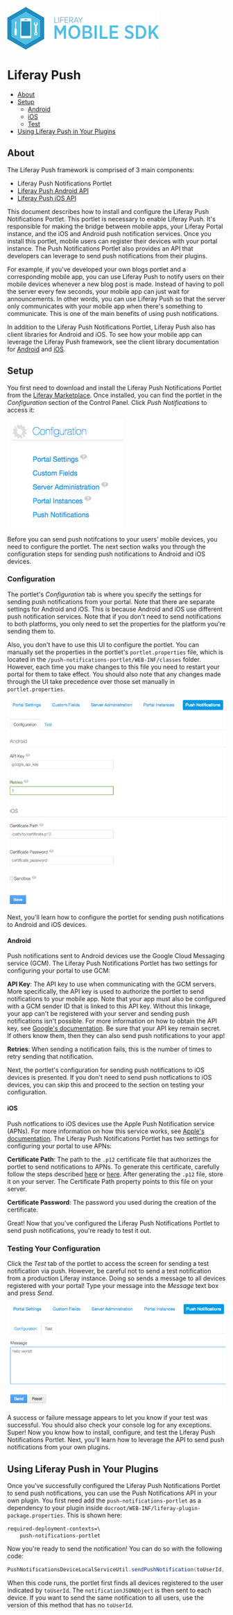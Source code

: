 ![Liferay Mobile SDK logo](../../logo.png)

# Liferay Push

* [About](#about)
* [Setup](#setup)
	* [Android](#android)
	* [iOS](#ios)
	* [Test](#testing-your-configuration)
* [Using Liferay Push in Your Plugins](#using-liferay-push-in-your-plugins)

## About

The Liferay Push framework is comprised of 3 main components:

* Liferay Push Notifications Portlet
* [Liferay Push Android API](android/README.md)
* [Liferay Push iOS API](ios/README.md)

This document describes how to install and configure the Liferay Push Notifications Portlet. This portlet is necessary to enable Liferay Push. It's responsible for making the bridge between mobile apps, your Liferay Portal instance, and the iOS and Android push notification services. Once you install this portlet, mobile users can register their devices with your portal instance. The Push Notifications Portlet also provides an API that developers can leverage to send push notifications from their plugins.

For example, if you've developed your own blogs portlet and a corresponding mobile app, you can use Liferay Push to notify users on their mobile devices whenever a new blog post is made. Instead of having to poll the server every few seconds, your mobile app can just wait for announcements. In other words, you can use Liferay Push so that the server only communicates with your mobile app when there's something to communicate. This is one of the main benefits of using push notifications.

In addition to the Liferay Push Notifications Portlet, Liferay Push also has client libraries for Android and iOS. To see how your mobile app can leverage the Liferay Push framework, see the client library documentation for [Android](android/README.md) and [iOS](ios/README.md). 

## Setup

You first need to download and install the Liferay Push Notifications Portlet from the [Liferay Marketplace](https://www.liferay.com/marketplace). Once installed, you can find the portlet in the *Configuration* section of the Control Panel. Click *Push Notifications* to access it: 

![Click *Push Notifications* under the *Configuration* section of the Control Panel.](./images/controlpanel.png)

Before you can send push notifcations to your users' mobile devices, you need to configure the portlet. The next section walks you through the configuration steps for sending push notifications to Android and iOS devices.

### Configuration

The portlet's *Configuration* tab is where you specify the settings for sending push notifications from your portal. Note that there are separate settings for Android and iOS. This is because Android and iOS use different push notification services. Note that if you don't need to send notifications to both platforms, you only need to set the properties for the platform you're sending them to. 

Also, you don't have to use this UI to configure the portlet. You can manually set the properties in the portlet's `portlet.properties` file, which is located in the `/push-notifications-portlet/WEB-INF/classes` folder. However, each time you make changes to this file you need to restart your portal for them to take effect. You should also note that any changes made through the UI take precedence over those set manually in `portlet.properties`.

![Configuration tab](./images/configuration.png)

Next, you'll learn how to configure the portlet for sending push notifications to Android and iOS devices.

#### Android

Push notifications sent to Android devices use the Google Cloud Messaging service (GCM). The Liferay Push Notifications Portlet has two settings for configuring your portal to use GCM:

**API Key**: The API key to use when communicating with the GCM servers. More specifically, the API key is used to authorize the portlet to send notifications to your mobile app. Note that your app must also be configured with a GCM sender ID that is linked to this API key. Without this linkage, your app can't be registered with your server and sending push notifications isn't possible. For more information on how to obtain the API key, see [Google's documentation](https://developer.android.com/google/gcm/gs.html#access-key). Be sure that your API key remain secret. If others know them, then they can also send push notifications to your app!

**Retries**: When sending a notification fails, this is the number of times to retry sending that notification. 

Next, the portlet's configuration for sending push notifications to iOS devices is presented. If you don't need to send push notfications to iOS devices, you can skip this and proceed to the section on testing your configuration.

#### iOS

Push notfications to iOS devices use the Apple Push Notification service (APNs). For more information on how this service works, see [Apple's documentation](https://developer.apple.com/library/ios/documentation/NetworkingInternet/Conceptual/RemoteNotificationsPG/Chapters/ApplePushService.html). The Liferay Push Notifications Portlet has two settings for configuring your portal to use APNs: 

**Certificate Path**: The path to the `.p12` certificate file that authorizes the portlet to send notifications to APNs. To generate this certificate, carefully follow the steps described [here](https://parse.com/tutorials/ios-push-notifications) or [here](http://www.raywenderlich.com/32960/apple-push-notification-services-in-ios-6-tutorial-part-1). After generating the `.p12` file, store it on your server. The Certificate Path property points to this file on your server.

**Certificate Password**: The password you used during the creation of the certificate.

Great! Now that you've configured the Liferay Push Notifications Portlet to send 
push notifications, you're ready to test it out.

### Testing Your Configuration

Click the *Test* tab of the portlet to access the screen for sending a test notification via push. However, be careful not to send a test notification from a production Liferay instance. Doing so sends a message to all devices registered with your portal! Type your message into the *Message* text box and press *Send*.

![Send a test notification using push.](./images/testing.png)

A success or failure message appears to let you know if your test was successful. You should also check your console log for any exceptions. Super! Now you know how to install, configure, and test the Liferay Push Notifications Portlet. Next, you'll learn how to leverage the API to send push notifications from your own plugins.

## Using Liferay Push in Your Plugins

Once you've successfully configured the Liferay Push Notifications Portlet to send push notifications, you can use the Push Notifications API in your own plugin. You first need add the `push-notifications-portlet` as a dependency to your plugin inside `docroot/WEB-INF/liferay-plugin-package.properties`. This is shown here:

    required-deployment-contexts=\
        push-notifications-portlet

Now you're ready to send the notification! You can do so with the following code:

```java
PushNotificationsDeviceLocalServiceUtil.sendPushNotification(toUserId, notificationJSONObject);
```

When this code runs, the portlet first finds all devices registered to the user indicated by `toUserId`. The `notificationJSONObject` is then sent to each device. If you want to send the same notification to all users, use the version of this method that has no `toUserId`.
